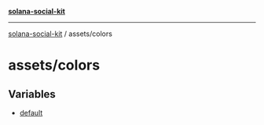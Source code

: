 [**solana-social-kit**](../../README.md)

***

[solana-social-kit](../../README.md) / assets/colors

# assets/colors

## Variables

- [default](variables/default.md)
